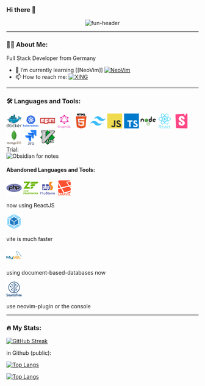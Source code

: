 ### Hi there 👋

<div id="header" align="center">
      <img src="https://media.giphy.com/media/13HgwGsXF0aiGY/giphy.gif" alt="fun-header" />
</div>

---

### 👨‍💻 About Me:

Full Stack Developer from Germany

- 🌱 I’m currently learning [[NeoVim]] [![NeoVim](https://img.shields.io/badge/neovim-%2357A143.svg?&style=for-the-badge&logo=neovim&logoColor=white)](https://github.com/neovim/neovim) 
- 📫 How to reach me: [![XING](https://img.shields.io/badge/xing-%23006567.svg?style=for-the-badge&logo=xing&logoColor=white)](https://www.xing.com/profile/Marco_Driemel/)

---

### 🛠️ Languages and Tools:
<div id="languages-and-tools">
      <img src="https://raw.githubusercontent.com/devicons/devicon/master/icons/docker/docker-original-wordmark.svg" title="Docker" alt="Docker" width="40" height="40" />
  <img src="https://raw.githubusercontent.com/devicons/devicon/master/icons/kubernetes/kubernetes-plain-wordmark.svg" title="Kubernetes" alt="Kubernetes" width="40" height="40" />
    <img src="https://raw.githubusercontent.com/devicons/devicon/master/icons/npm/npm-original-wordmark.svg" title="npm" alt="npm" width="40" height="40" />
  
  <img src="https://raw.githubusercontent.com/devicons/devicon/master/icons/graphql/graphql-plain-wordmark.svg" title="GraphQL" alt="GraphQL" width="40" height="40" />
  
  <img src="https://raw.githubusercontent.com/devicons/devicon/master/icons/html5/html5-original-wordmark.svg" title="HTML5" alt="HTML5" width="40" height="40" />
  <img src="https://raw.githubusercontent.com/devicons/devicon/master/icons/tailwindcss/tailwindcss-plain.svg" title="Tailwindcss" alt="Tailwindcss" width="40" height="40" />
  <img src="https://raw.githubusercontent.com/devicons/devicon/master/icons/javascript/javascript-original.svg" title="Javascript" alt="Javascript" width="40" height="40" />
  <img src="https://raw.githubusercontent.com/devicons/devicon/master/icons/typescript/typescript-original.svg" title="Typescript" alt="Typescript" width="40" height="40" />
  <img src="https://raw.githubusercontent.com/devicons/devicon/master/icons/nodejs/nodejs-original-wordmark.svg" title="nodeJS" alt="nodeJS" width="40" height="40" />
  
  <img src="https://raw.githubusercontent.com/devicons/devicon/master/icons/react/react-original-wordmark.svg" title="ReactJS" alt="ReactJS" width="40" height="40" />
  <img src="https://raw.githubusercontent.com/devicons/devicon/master/icons/storybook/storybook-original.svg" title="Storybook" alt="Storybook" width="40" height="40" />
  
  <img src="https://raw.githubusercontent.com/devicons/devicon/master/icons/mongodb/mongodb-original-wordmark.svg" title="MongoDB" alt="MongoDB" width="40" height="40" />
  
  <img src="https://raw.githubusercontent.com/devicons/devicon/master/icons/jira/jira-original-wordmark.svg" title="Jira" alt="Jira" width="40" height="40" />

  <img src="https://raw.githubusercontent.com/devicons/devicon/master/icons/vim/vim-original.svg" title="VIM" alt="VIM" width="40" height="40" />

</div>
Trial:


<div id="trail-languages-and-tools">
        <img src="https://obsidian.md/images/obsidian-logo-gradient.svg" title="Obsidian" alt="Obsidian" width="40" height="40" />
    for notes
    </div>

#### Abandoned Languages and Tools:
<img src="https://raw.githubusercontent.com/devicons/devicon/master/icons/php/php-original.svg" title="PHP" alt="PHP" width="40" height="40" />
<img src="https://raw.githubusercontent.com/devicons/devicon//master/icons/zend/zend-plain-wordmark.svg" title="" alt="" width="40" height="40" />
<img src="https://raw.githubusercontent.com/devicons/devicon/master/icons/phpstorm/phpstorm-original-wordmark.svg" title="" alt="" width="40" height="40" />
<img src="https://raw.githubusercontent.com/devicons/devicon/master/icons/laravel/laravel-plain-wordmark.svg" title="Laravel" alt="Laravel" width="40" height="40" />

now using ReactJS

<img src="https://raw.githubusercontent.com/devicons/devicon/master/icons/webpack/webpack-original.svg" title="webpack" alt="webpack" width="40" height="40" />

vite is much faster

<img src="https://raw.githubusercontent.com/devicons/devicon/master/icons/mysql/mysql-original-wordmark.svg" title="MySQL" alt="MySQL" width="40" height="40" />

using document-based-databases now

<img src="https://raw.githubusercontent.com/devicons/devicon/master/icons/sourcetree/sourcetree-original-wordmark.svg" title="Sourcetree" alt="Sourcetree" width="40" height="40" />

use neovim-plugin or the console

---

### 🔥 My Stats:
[![GitHub Streak](https://github-readme-streak-stats.herokuapp.com/?user=Maorun)](https://git.io/streak-stats)

in Github (public):

[![Top Langs](https://github-readme-stats.vercel.app/api/top-langs/?username=Maorun&layout=compact&theme=vision-friendly-dark)](https://github.com/anuraghazra/github-readme-stats)


[![Top Langs](https://code-stats-maorun.vercel.app/api/codestats/maorun/top/10)](https://codestats.net/users/maorun)

